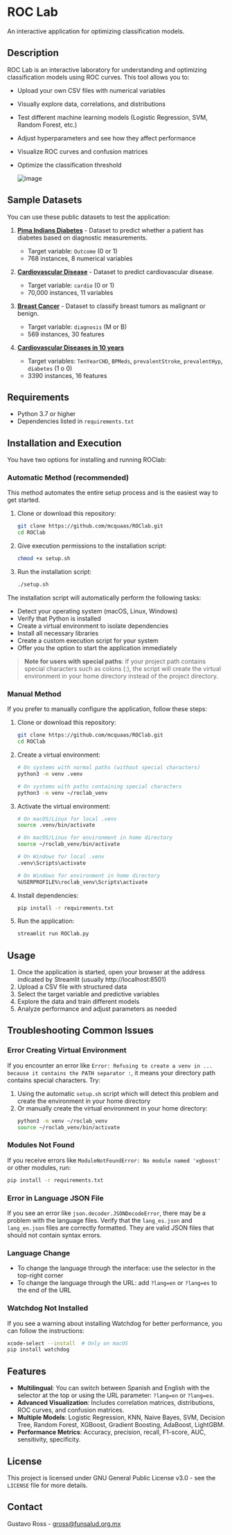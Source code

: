 # ROC Lab

An interactive application for optimizing classification models.

## Description

ROC Lab is an interactive laboratory for understanding and optimizing classification models using ROC curves. This tool allows you to:

- Upload your own CSV files with numerical variables
- Visually explore data, correlations, and distributions
- Test different machine learning models (Logistic Regression, SVM, Random Forest, etc.)
- Adjust hyperparameters and see how they affect performance
- Visualize ROC curves and confusion matrices
- Optimize the classification threshold

  ![image](https://github.com/user-attachments/assets/843323bc-75f2-4699-97fe-c9da8688ab07)


## Sample Datasets

You can use these public datasets to test the application:

1. **[Pima Indians Diabetes](https://www.kaggle.com/datasets/uciml/pima-indians-diabetes-database)** - Dataset to predict whether a patient has diabetes based on diagnostic measurements.
   - Target variable: `Outcome` (0 or 1)
   - 768 instances, 8 numerical variables

2. **[Cardiovascular Disease](https://www.kaggle.com/datasets/sulianova/cardiovascular-disease-dataset)** - Dataset to predict cardiovascular disease.
   - Target variable: `cardio` (0 or 1)
   - 70,000 instances, 11 variables

3. **[Breast Cancer](https://www.kaggle.com/datasets/uciml/breast-cancer-wisconsin-data)** - Dataset to classify breast tumors as malignant or benign.
   - Target variable: `diagnosis` (M or B)
   - 569 instances, 30 features

4. **[Cardiovascular Diseases in 10 years](https://www.kaggle.com/code/bansodesandeep/cardiovascular-risk-prediction/input)**
   - Target variables: `TenYearCHD`, `BPMeds`, `prevalentStroke`, `prevalentHyp`, `diabetes` (1 o 0)
   - 3390 instances, 16 features


## Requirements

- Python 3.7 or higher
- Dependencies listed in `requirements.txt`

## Installation and Execution

You have two options for installing and running ROClab:

### Automatic Method (recommended)

This method automates the entire setup process and is the easiest way to get started.

1. Clone or download this repository:
   ```bash
   git clone https://github.com/mcquaas/ROClab.git
   cd ROClab
   ```

2. Give execution permissions to the installation script:
   ```bash
   chmod +x setup.sh
   ```

3. Run the installation script:
   ```bash
   ./setup.sh
   ```

The installation script will automatically perform the following tasks:
- Detect your operating system (macOS, Linux, Windows)
- Verify that Python is installed
- Create a virtual environment to isolate dependencies
- Install all necessary libraries
- Create a custom execution script for your system
- Offer you the option to start the application immediately

> **Note for users with special paths**: If your project path contains special characters such as colons (:), the script will create the virtual environment in your home directory instead of the project directory.

### Manual Method

If you prefer to manually configure the application, follow these steps:

1. Clone or download this repository:
   ```bash
   git clone https://github.com/mcquaas/ROClab.git
   cd ROClab
   ```

2. Create a virtual environment:
   ```bash
   # On systems with normal paths (without special characters)
   python3 -m venv .venv
   
   # On systems with paths containing special characters
   python3 -m venv ~/roclab_venv
   ```

3. Activate the virtual environment:
   ```bash
   # On macOS/Linux for local .venv
   source .venv/bin/activate
   
   # On macOS/Linux for environment in home directory
   source ~/roclab_venv/bin/activate
   
   # On Windows for local .venv
   .venv\Scripts\activate
   
   # On Windows for environment in home directory
   %USERPROFILE%\roclab_venv\Scripts\activate
   ```

4. Install dependencies:
   ```bash
   pip install -r requirements.txt
   ```

5. Run the application:
   ```bash
   streamlit run ROClab.py
   ```

## Usage

1. Once the application is started, open your browser at the address indicated by Streamlit (usually http://localhost:8501)
2. Upload a CSV file with structured data
3. Select the target variable and predictive variables
4. Explore the data and train different models
5. Analyze performance and adjust parameters as needed

## Troubleshooting Common Issues

### Error Creating Virtual Environment

If you encounter an error like `Error: Refusing to create a venv in ... because it contains the PATH separator :`, it means your directory path contains special characters. Try:

1. Using the automatic `setup.sh` script which will detect this problem and create the environment in your home directory
2. Or manually create the virtual environment in your home directory:
   ```bash
   python3 -m venv ~/roclab_venv
   source ~/roclab_venv/bin/activate
   ```

### Modules Not Found

If you receive errors like `ModuleNotFoundError: No module named 'xgboost'` or other modules, run:

```bash
pip install -r requirements.txt
```

### Error in Language JSON File

If you see an error like `json.decoder.JSONDecodeError`, there may be a problem with the language files. Verify that the `lang_es.json` and `lang_en.json` files are correctly formatted. They are valid JSON files that should not contain syntax errors.

### Language Change

- To change the language through the interface: use the selector in the top-right corner
- To change the language through the URL: add `?lang=en` or `?lang=es` to the end of the URL

### Watchdog Not Installed

If you see a warning about installing Watchdog for better performance, you can follow the instructions:

```bash
xcode-select --install  # Only on macOS
pip install watchdog
```

## Features

- **Multilingual**: You can switch between Spanish and English with the selector at the top or using the URL parameter: `?lang=en` or `?lang=es`.
- **Advanced Visualization**: Includes correlation matrices, distributions, ROC curves, and confusion matrices.
- **Multiple Models**: Logistic Regression, KNN, Naive Bayes, SVM, Decision Tree, Random Forest, XGBoost, Gradient Boosting, AdaBoost, LightGBM.
- **Performance Metrics**: Accuracy, precision, recall, F1-score, AUC, sensitivity, specificity.

## License

This project is licensed under GNU General Public License v3.0 - see the `LICENSE` file for more details.

## Contact

Gustavo Ross - gross@funsalud.org.mx 

